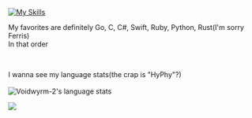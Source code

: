 [![My Skills](https://skillicons.dev/icons?i=go,cs,swift,ruby,ts,git,kotlin,py,rust,js,html,css,lua,vscode,apple,windows,npm,nodejs,idea,haskell,c,blender)](https://skillicons.dev)
<br>

My favorites are definitely Go, C, C#, Swift, Ruby, Python, Rust(I'm sorry Ferris)<br>
In that order

<br>

I wanna see my language stats(the crap is "HyPhy"?)<br><br>
![Voidwyrm-2's language stats](https://github-readme-stats.vercel.app/api/top-langs/?username=voidwyrm-2&layout=compact&theme=synthwave&langs_count=20)


<p align="left">
	<img src="https://raw.githubusercontent.com/catppuccin/catppuccin/main/assets/footers/gray0_ctp_on_line.svg?sanitize=true" />
</p>
<!--https://github.com/catppuccin-->
